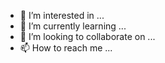 - 👀 I’m interested in ...
- 🌱 I’m currently learning ...
- 💞️ I’m looking to collaborate on ...
- 📫 How to reach me ...

<!---
Sathyasidhu/Sathyasidhu is a ✨ special ✨ repository because its `README.md` (this file) appears on your GitHub profile.
You can click the Preview link to take a look at your changes.
--->
